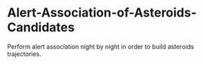 # Alert-Association-of-Asteroids-Candidates
Perform alert association night by night in order to build asteroids trajectories.
